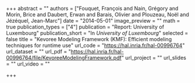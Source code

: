 +++
abstract = ""
authors = ["Fouquet, François and Nain, Grégory and Morin, Brice and Daubert, Erwan and Barais, Olivier and Plouzeau, Noël and Jézéquel, Jean-Marc"]
date = "2014-05-01"
image_preview = ""
math = true
publication_types = ["4"]
publication = "Report: University of Luxembourg"
publication_short = "In *University of Luxembourg*"
selected = false
title = "Kevoree Modeling Framework (KMF): Efficient modeling techniques for runtime use"
url_code = "https://hal.inria.fr/hal-00996764"
url_dataset = ""
url_pdf = "https://hal.inria.fr/hal-00996764/file/KevoreeModelingFramework.pdf"
url_project = ""
url_slides = ""
url_video = ""

+++
